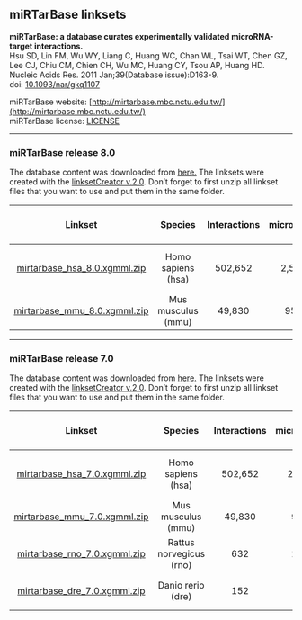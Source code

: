 ## miRTarBase linksets

**miRTarBase: a database curates experimentally validated microRNA-target interactions.<br/>**
Hsu SD, Lin FM, Wu WY, Liang C, Huang WC, Chan WL, Tsai WT, Chen GZ, Lee CJ, Chiu CM, Chien CH, Wu MC, Huang CY, Tsou AP, Huang HD.<br/>
Nucleic Acids Res. 2011 Jan;39(Database issue):D163-9.<br/>
doi: [10.1093/nar/gkq1107](http://dx.doi.org/10.1093/nar/gkq1107)

miRTarBase website: [http://mirtarbase.mbc.nctu.edu.tw/](http://mirtarbase.mbc.nctu.edu.tw/)<br/>
miRTarBase license: [LICENSE](http://mirtarbase.mbc.nctu.edu.tw/cache/download/LICENSE)

---

### miRTarBase release 8.0

The database content was downloaded from [here.](http://mirtarbase.cuhk.edu.cn/php/download.php?ver=8.0&opt=show)
The linksets were created with the [linksetCreator v.2.0](https://github.com/CyTargetLinker/linksetCreator). Don’t forget to first unzip all linkset files that you want to use and put them in the same folder.

| **Linkset** | **Species** | **Interactions** | **microRNAs** | **Target genes** | **Supported gene identifiers** |
| :---: | :---: | :---: | :---: | :---: | :---: |
| [mirtarbase_hsa_8.0.xgmml.zip](https://ndownloader.figshare.com/files/22791341?private_link=b2546e0100ab03fb520c) | Homo sapiens (hsa) | 502,652 | 2,595 | 15,038 | NCBI Gene, Ensembl, HGNC | 
| [mirtarbase_mmu_8.0.xgmml.zip](https://ndownloader.figshare.com/files/22791344?private_link=b2546e0100ab03fb520c) | Mus musculus (mmu) | 49,830 | 958 | 7,233 | NCBI Gene, Ensembl | 

---

### miRTarBase release 7.0

The database content was downloaded from [here.](http://mirtarbase.mbc.nctu.edu.tw/php/download.php?ver=7.0&opt=show)
The linksets were created with the [linksetCreator v.2.0](https://github.com/CyTargetLinker/linksetCreator). Don’t forget to first unzip all linkset files that you want to use and put them in the same folder.

| **Linkset** | **Species** | **Interactions** | **microRNAs** | **Target genes** | **Supported gene identifiers** |
| :---: | :---: | :---: | :---: | :---: | :---: |
| [mirtarbase_hsa_7.0.xgmml.zip](https://ndownloader.figshare.com/files/21623595?private_link=1e4ab8399f3e67474fc9) | Homo sapiens (hsa) | 502,652 | 2,595 | 15,038 | NCBI Gene, Ensembl, HGNC | 
| [mirtarbase_mmu_7.0.xgmml.zip](https://ndownloader.figshare.com/files/21623601?private_link=1e4ab8399f3e67474fc9) | Mus musculus (mmu) | 49,830 | 958 | 7,233 | NCBI Gene, Ensembl | 
| [mirtarbase_rno_7.0.xgmml.zip](https://ndownloader.figshare.com/files/21623604?private_link=1e4ab8399f3e67474fc9) | Rattus norvegicus (rno) | 632 | 179 | 344 | NCBI Gene, Ensembl | 
| [mirtarbase_dre_7.0.xgmml.zip](https://ndownloader.figshare.com/files/21623607?private_link=1e4ab8399f3e67474fc9) | Danio rerio (dre) | 152 | 45 | 107 | NCBI Gene, Ensembl | 
